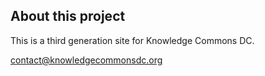 ## About this project

This is a third generation site for Knowledge Commons DC.

contact@knowledgecommonsdc.org

